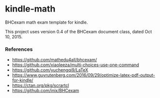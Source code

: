 # kindle-math

BHCexam math exam template for kindle.

This project uses version 0.4 of the BHCexam document class, dated Oct 10, 2015.





### References

- https://github.com/mathedu4all/bhcexam/
- https://github.com/xiaoleeza/multi-choices-use-one-command
- https://github.com/yuchengqi9/LaTeX
- https://www.guyrutenberg.com/2016/09/29/optimize-latex-pdf-output-for-kindle/
- https://ctan.org/pkg/scrartcl
- https://github.com/inix/BHCexam
